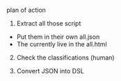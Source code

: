 plan of action

1. Extract all those script
  
- Put them in their own all.json
- The currently live in the all.html

2. Check the classifications (human)

3. Convert JSON into DSL

